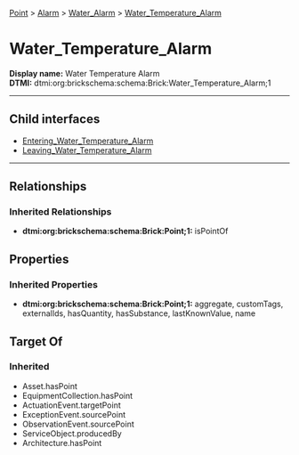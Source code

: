 [Point](../../../Point.md) > [Alarm](../../Alarm.md) > [Water_Alarm](../Water_Alarm.md) > [Water_Temperature_Alarm](.)
# Water_Temperature_Alarm

**Display name:** Water Temperature Alarm<br />
**DTMI:** dtmi:org:brickschema:schema:Brick:Water_Temperature_Alarm;1

---


## Child interfaces
* [Entering_Water_Temperature_Alarm](Entering_Water_Temperature_Alarm.md)
* [Leaving_Water_Temperature_Alarm](Leaving_Water_Temperature_Alarm.md)

---
## Relationships
### Inherited Relationships
* **dtmi:org:brickschema:schema:Brick:Point;1:** isPointOf
## Properties
### Inherited Properties
* **dtmi:org:brickschema:schema:Brick:Point;1:** aggregate, customTags, externalIds, hasQuantity, hasSubstance, lastKnownValue, name
## Target Of
### Inherited
* Asset.hasPoint
* EquipmentCollection.hasPoint
* ActuationEvent.targetPoint
* ExceptionEvent.sourcePoint
* ObservationEvent.sourcePoint
* ServiceObject.producedBy
* Architecture.hasPoint
